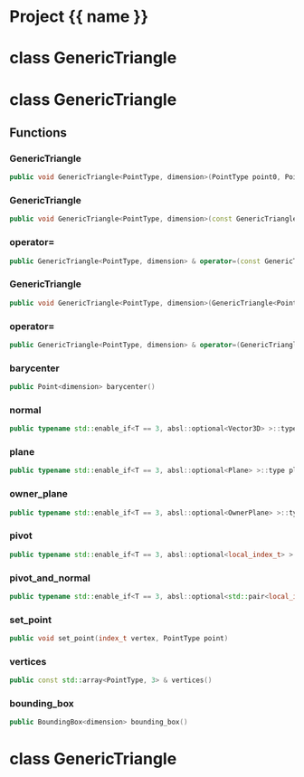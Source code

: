 <script setup>
import {useRoute} from 'vitepress'
const {path} = useRoute()
const tokens = path.split('/')
const words = tokens[2].split('-');
for (let i = 0; i < words.length; i++) {
    words[i] = words[i].charAt(0).toUpperCase() + words[i].slice(1);
    words[i] = words[i].replace('geode', 'Geode')
}
const name = words.join('-');
</script>
# Project {{ name }}

# class GenericTriangle

# class GenericTriangle


## Functions

### GenericTriangle

```cpp
public void GenericTriangle<PointType, dimension>(PointType point0, PointType point1, PointType point2)
```


### GenericTriangle

```cpp
public void GenericTriangle<PointType, dimension>(const GenericTriangle<PointType, dimension> & other)
```


### operator=

```cpp
public GenericTriangle<PointType, dimension> & operator=(const GenericTriangle<PointType, dimension> & other)
```


### GenericTriangle

```cpp
public void GenericTriangle<PointType, dimension>(GenericTriangle<PointType, dimension> && other)
```


### operator=

```cpp
public GenericTriangle<PointType, dimension> & operator=(GenericTriangle<PointType, dimension> && other)
```


### barycenter

```cpp
public Point<dimension> barycenter()
```


### normal

```cpp
public typename std::enable_if<T == 3, absl::optional<Vector3D> >::type normal()
```


### plane

```cpp
public typename std::enable_if<T == 3, absl::optional<Plane> >::type plane()
```


### owner_plane

```cpp
public typename std::enable_if<T == 3, absl::optional<OwnerPlane> >::type owner_plane()
```


### pivot

```cpp
public typename std::enable_if<T == 3, absl::optional<local_index_t> >::type pivot()
```


### pivot_and_normal

```cpp
public typename std::enable_if<T == 3, absl::optional<std::pair<local_index_t, Vector3D> > >::type pivot_and_normal()
```


### set_point

```cpp
public void set_point(index_t vertex, PointType point)
```


### vertices

```cpp
public const std::array<PointType, 3> & vertices()
```


### bounding_box

```cpp
public BoundingBox<dimension> bounding_box()
```




# class GenericTriangle


